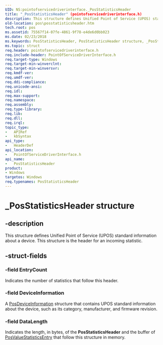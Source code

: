 ```yaml
---
UID: NS:pointofservicedriverinterface._PosStatisticsHeader
title: "_PosStatisticsHeader" (pointofservicedriverinterface.h)
description: This structure defines Unified Point of Service (UPOS) standard information about a device. This structure is the header for an incoming statistic.
old-location: pos\posstatisticsheader.htm
tech.root: pos
ms.assetid: 75567f14-07fe-4861-9f78-e4de6d0bb023
ms.date: 02/23/2018
ms.keywords: PosStatisticsHeader, PosStatisticsHeader structure, _PosStatisticsHeader, pointofservicedriverinterface/PosStatisticsHeader, pos.posstatisticsheader
ms.topic: struct
req.header: pointofservicedriverinterface.h
req.include-header: PointOfServiceDriverInterface.h
req.target-type: Windows
req.target-min-winverclnt: 
req.target-min-winversvr: 
req.kmdf-ver: 
req.umdf-ver: 
req.ddi-compliance: 
req.unicode-ansi: 
req.idl: 
req.max-support: 
req.namespace: 
req.assembly: 
req.type-library: 
req.lib: 
req.dll: 
req.irql: 
topic_type:
-	APIRef
-	kbSyntax
api_type:
-	HeaderDef
api_location:
-	PointOfServiceDriverInterface.h
api_name:
-	PosStatisticsHeader
product:
- Windows
targetos: Windows
req.typenames: PosStatisticsHeader
---
```


# _PosStatisticsHeader structure


## -description


This structure defines Unified Point of Service (UPOS) standard information about a device. This structure is the header for an incoming statistic.


## -struct-fields




### -field EntryCount

Indicates the number of statistics that follow this header.


### -field DeviceInformation

A <a href="https://msdn.microsoft.com/library/windows/hardware/dn772217">PosDeviceInformation</a> structure that contains UPOS standard information about the device, such as its category, manufacturer, and firmware revision. 


### -field DataLength

Indicates the length, in bytes, of the <b>PosStatisticsHeader</b> and the buffer of <a href="https://msdn.microsoft.com/library/windows/hardware/dn772322">PosValueStatisticsEntry</a> that follow this structure in memory.

